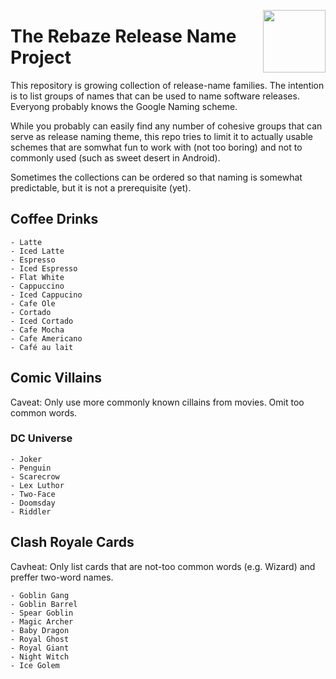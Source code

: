 [<img src="https://www.rebaze.com/assets/Rebaze_icon_colors_tbg.png" align="right" width="100">](https://rebaze.com)

# The Rebaze Release Name Project

This repository is growing collection of release-name families.
The intention is to list groups of names that can be used to name software releases.
Everyong probably knows the Google Naming scheme.

While you probably can easily find any number of cohesive groups that can serve as release naming theme, this repo tries to limit it to actually usable schemes that are somwhat fun to work with (not too boring) and not to commonly used (such as sweet desert in Android).

Sometimes the collections can be ordered so that naming is somewhat predictable, but it is not a prerequisite (yet).

## Coffee Drinks

    - Latte
    - Iced Latte
    - Espresso
    - Iced Espresso
    - Flat White
    - Cappuccino
    - Iced Cappucino
    - Cafe Ole
    - Cortado
    - Iced Cortado
    - Cafe Mocha
    - Cafe Americano
    - Café au lait

## Comic Villains

Caveat: Only use more commonly known cillains from movies. Omit too common words.

### DC Universe

    - Joker
    - Penguin
    - Scarecrow
    - Lex Luthor
    - Two-Face
    - Doomsday
    - Riddler

## Clash Royale Cards

Cavheat: Only list cards that are not-too common words (e.g. Wizard) and preffer two-word names.

    - Goblin Gang
    - Goblin Barrel
    - Spear Goblin
    - Magic Archer
    - Baby Dragon
    - Royal Ghost
    - Royal Giant
    - Night Witch
    - Ice Golem
